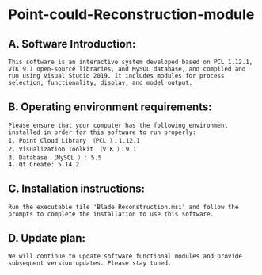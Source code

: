 # Point-could-Reconstruction-module

## A. Software Introduction:
    This software is an interactive system developed based on PCL 1.12.1, VTK 9.1 open-source libraries, and MySQL database, and compiled and run using Visual Studio 2019. It includes modules for process selection, functionality, display, and model output. 

## B. Operating environment requirements:
    Please ensure that your computer has the following environment installed in order for this software to run properly:
    1. Point Cloud Library （PCL ）：1.12.1
    2. Visualization Toolkit （VTK ）：9.1
    3. Database （MySQL ）: 5.5
    4. Qt Create: 5.14.2

## C. Installation instructions:
    Run the executable file 'Blade Reconstruction.msi' and follow the prompts to complete the installation to use this software.

## D. Update plan:
    We will continue to update software functional modules and provide subsequent version updates. Please stay tuned.
